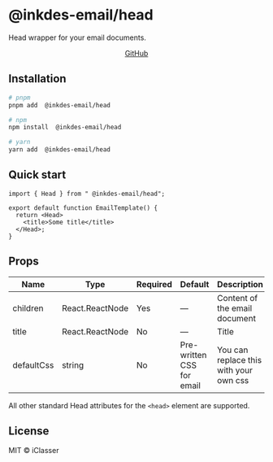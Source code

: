 # @inkdes-email/head

Head wrapper for your email documents.

<div style='text-align:center'>
  <a href='https://github.com/iClasser/inkdes-email-comps'>GitHub<a>
  </hr>
</div>

## Installation

```bash
# pnpm
pnpm add  @inkdes-email/head

# npm
npm install  @inkdes-email/head

# yarn
yarn add  @inkdes-email/head
```

## Quick start

```tsx
import { Head } from " @inkdes-email/head";

export default function EmailTemplate() {
  return <Head>
    <title>Some title</title>
  </Head>;
}
```

## Props

| Name     | Type                   | Required | Default | Description                         |
| -------- | ---------------------- | -------- | ------- | ----------------------------------- |
| children | React.ReactNode        | Yes      | —       | Content of the email document       |
| title | React.ReactNode        | No      | —       | Title       |
| defaultCss | string        | No      | Pre-written CSS for email       | You can replace this with your own css       |


All other standard Head attributes for the `<head>` element are supported.

## License

MIT © iClasser
